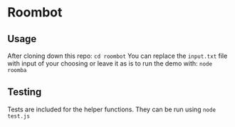 # Roombot

## Usage
After cloning down this repo:
`cd roombot`
You can replace the `input.txt` file with input of your choosing or leave it as is to run the demo with:
`node roomba`

## Testing
Tests are included for the helper functions. They can be run using
`node test.js`
